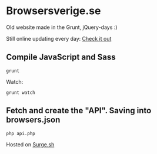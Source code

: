 # Browsersverige.se

Old website made in the Grunt, jQuery-days :)

Still online updating every day: [Check it out](https://browsersverige.se/)

## Compile JavaScript and Sass

    grunt

Watch:

    grunt watch

## Fetch and create the "API". Saving into browsers.json

    php api.php

Hosted on [Surge.sh](http://surge.sh)